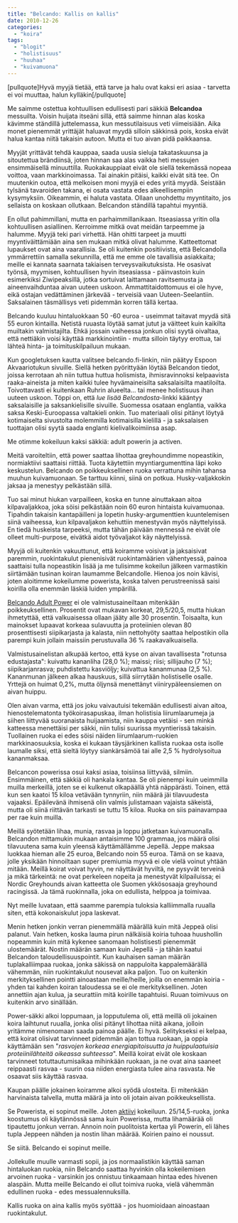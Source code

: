 ```yaml
---
title: "Belcando: Kallis on kallis"
date: 2010-12-26
categories: 
  - "koira"
tags: 
  - "blogit"
  - "holistisuus"
  - "huuhaa"
  - "kuivamuona"
---
```


\[pullquote\]Hyvä myyjä tietää, että tarve ja halu ovat kaksi eri asiaa - tarvetta ei voi muuttaa, halun kylläkin\[/pullquote\]

Me saimme ostettua kohtuullisen edullisesti pari säkkiä **Belcandoa** messuilta. Voisin huijata itseäni sillä, että saimme hinnan alas koska kävimme ständillä juttelemassa, kun messutilaisuus veti viimeisiään. Aika monet pienemmät yrittäjät haluavat myydä silloin säkkinsä pois, koska eivät halua kantaa niitä takaisin autoon. Mutta ei tuo aivan pidä paikkaansa.

<!--more-->

Myyjät yrittävät tehdä kauppaa, saada uusia sieluja takataskuunsa ja sitoutettua brändiinsä, joten hinnan saa alas vaikka heti messujen ensimmäisellä minuuttilla. Ruokakauppiaat eivät ole siellä tekemässä nopeaa voittoa, vaan markkinoimassa. Tai ainakin pitäisi, kaikki eivät sitä tee. On muutenkin outoa, että melkoisen moni myyjä ei edes yritä myydä. Seistään tylsänä tavaroiden takana, ei osata vastata edes alkeellisempiin kysymyksiin. Oikeammin, ei haluta vastata. Ollaan unohdettu myyntitaito, jos sellaista on koskaan ollutkaan. Belcandon ständillä tapahtui myyntiä.

En ollut pahimmillani, mutta en parhaimmillanikaan. Itseasiassa yritin olla kohtuullisen asiallinen. Kerroimme mitkä ovat meidän tarpeemme ja halumme. Myyjä teki pari virhettä. Hän ohitti tarpeet ja muutti myyntiväittämiään aina sen mukaan mitkä olivat halumme. Katteettomat lupaukset ovat aina vaarallisia. Se oli kuitenkin positiivista, että Belcandolla ymmärrettiin samalla sekunnilla, että me emme ole tavallisia asiakkaita; meille ei kannata saarnata takiaisen terveysvaikutuksista. He osasivat työnsä, myymisen, kohtuullisen hyvin itseasiassa - päinvastoin kuin esimerkiksi Ziwipeaksillä, jotka sortuivat laittamaan ravitsemusta ja aineenvaihduntaa aivan uuteen uskoon. Ammattitaidottomuus ei ole hyve, eikä ostajan vedättäminen järkevää - terveisiä vaan Uuteen-Seelantiin. Saksalainen täsmällisys veti pidemmän korren tällä kertaa.

Belcando kuuluu hintaluokkaan 50 -60 euroa - useimmat taitavat myydä sitä 55 euron kintailla. Netistä ruuasta löytää samat jutut ja väitteet kuin kaikilta muiltakin valmistajilta. Ehkä jossain vaiheessa jonkun olisi syytä oivaltaa, että nettiäkin voisi käyttää markkinointiin - mutta silloin täytyy erottua, tai lähteä hinta- ja toimituskilpailuun mukaan.

Kun googletuksen kautta valitsee belcando.fi-linkin, niin päätyy Espoon Akvaariotukun sivuille. Siellä hetken pyörittyään löytää Belcandon tiedot, joissa kerrotaan ah niin tuttua huttua holismista, ihmisravinnoksi kelpaavista raaka-aineista ja miten kaikki tulee hyvämaineisilta saksalaisilta maatiloilta. Toivottavasti ei kuitenkaan Ruhrin alueelta... tai menee holistisuus ihan uuteen uskoon. Töppi on, että _lue lisää Belcandosta_\-linkki kääntyy saksalaisille ja saksankielisille sivuille. Suomessa osataan englantia, vaikka saksa Keski-Euroopassa valtakieli onkin. Tuo materiaali olisi pitänyt löytyä kotimaiselta sivustolta molemmilla kotimaisilla kielillä - ja saksalaisen tuottajan olisi syytä saada englanti kielivalikoimiinsa asap.

Me otimme kokeiluun kaksi säkkiä: adult powerin ja activen.

Meitä varoiteltiin, että power saattaa lihottaa greyhoundimme nopeastikin, normiaktiivi saattaisi riittää. Tuota käytettiin myyntiargumenttina läpi koko keskustelun. Belcando on poikkeuksellinen ruoka verrattuna mihin tahansa muuhun kuivamuonaan. Se tarttuu kiinni, siinä on potkua. Husky-valjakkokin jaksaa ja menestyy pelkästään sillä.

Tuo sai minut hiukan varpailleen, koska en tunne ainuttakaan aitoa kilpavaljakkoa, joka söisi pelkästään noin 60 euron hintaista kuivamuonaa. Tipahdin takaisin kantapäilleni ja lopetin husky-argumenttien kuuntelemisen siinä vaiheessa, kun kilpavaljakon kehuttiin menestyvän myös näyttelyissä. En tiedä huskeista tarpeeksi, mutta tähän päivään mennessä ne eivät ole olleet multi-purpose, eivätkä aidot työvaljakot käy näyttelyissä.

Myyjä oli kuitenkin vakuuttunut, että koiramme voisivat ja jaksaisivat paremmin, ruokintakulut pienenisivät ruokintamäärien vähentyessä, painoa saattaisi tulla nopeastikin lisää ja me tulisimme kokeilun jälkeen varmastikin siirtämään tusinan koiran laumamme Belcandolle. Hienoa jos noin kävisi, joten aloitimme kokeilumme powerista, koska talven perustreenissä saisi koirilla olla enemmän läskiä luiden ympärillä.

[Belcando Adult Power](http://www.akvaariotukku.fi/belcando-he/adult-power) ei ole valmistusaineiltaan mitenkään poikkeuksellinen. Prosentit ovat mukavan korkeat, 29,5/20,5, mutta hiukan ihmetyttää, että valkuaisessa ollaan jääty alle 30 prosentin. Toisaalta, kun mainokset lupaavat korkeaa sulavuutta ja proteiinien olevan 80 prosenttisesti siipikarjasta ja kalasta, niin nettohyöty saattaa helpostikin olla parempi kuin jollain maissiin perustuvalla 36 % raakavalkuaisella.

Valmistusainelistan alkupää kertoo, että kyse on aivan tavallisesta "rotunsa edustajasta": kuivattu kananliha (28,0 %); maissi; riisi; sillijauho (7 %); siipikarjanrasva; puhdistettu kasviöljy; kuivattua kananmunaa (2,5 %). Kananmunan jälkeen alkaa hauskuus, sillä siirrytään holistiselle osalle. Yrttejä on huimat 0,2%, mutta öljynsä menettänyt viinirypäleensiemen on aivan huippu.

Olen aivan varma, että jos joku vaivautuisi tekemään edullisesti aivan aitoa, hienostelematonta työkoirasapuskaa, ilman holistisia liirumlaarumeja ja siihen liittyvää suoranaista huijaamista, niin kauppa vetäisi - sen minkä katteessa menettäisi per säkki, niin tulisi suurissa myyntierissä takaisin. Tuollainen ruoka ei edes söisi näiden liirumlaarum-ruokien markkinaosuuksia, koska ei kukaan täysjärkinen kallista ruokaa osta isolle laumalle siksi, että sieltä löytyy siankärsämöä tai alle 2,5 % hydrolysoitua kananmaksaa.

Belcancon powerissa osui kaksi asiaa, toisiinsa liittyvää, silmiin. Ensimmäinen, että säkkiä oli hankala kantaa. Se oli pienempi kuin ueimmilla muilla merkeillä, joten se ei kulkenut olkapäällä yhtä näppärästi. Toinen, että kun sen kaatoi 15 kiloa vetävään tynnyriin, niin määrä jäi tilavuudesta vajaaksi. Epäilevänä ihmisenä olin valmis julistamaan vajaista säkeistä, mutta oli siinä riittävän tarkasti se tuttu 15 kiloa. Ruoka on siis painavampaa per rae kuin muilla.

Meillä syötetään lihaa, munia, rasvaa ja loppu jatketaan kuivamuonalla. Belcandon mittamukin mukaan antaisimme 100 grammaa, jos määrä olisi tilavuutena sama kuin yleensä käyttämällämme Jepellä. Jeppe maksaa luokkaa hieman alle 25 euroa, Belcando noin 55 euroa. Tämä on se kaava, jolle yksikään hinnoiltaan super premiumia myyvä ei ole vielä voinut yhtään mitään. Meillä koirat voivat hyvin, ne näyttävät hyviltä, ne pysyvät terveinä ja mikä tärkeintä: ne ovat perkeleen nopeita ja menestyvät kilpailuissa; ei Nordic Greyhounds aivan katteetta ole Suomen ykkösosaaja greyhound racingissä. Ja tämä ruokinnalla, joka on edullista, helppoa ja toimivaa.

Nyt meille luvataan, että saamme parempia tuloksia kalliimmalla ruualla siten, että kokonaiskulut jopa laskevat.

Menin hetken jonkin verran pienemmällä määrällä kuin mitä Jeppeä olisi palanut. Vain hetken, koska lauma pirun nälkäisiä koiria tuhoaa huushollin nopeammin kuin mitä kykenee sanomaan holistisesti pienemmät ulostemäärät. Nostin määrän samaan kuin Jepellä - ja tähän kaatui Belcandon taloudellisuuspointit. Kun kauhaisen saman määrän tuplakalliimpaa ruokaa, jonka säkissä on nappuloita kappalemäärällä vähemmän, niin ruokintakulut nousevat aika paljon. Tuo on kuitenkin merkityksellinen pointti ainoastaan meille/heille, joilla on enemmän koiria - yhden tai kahden koiran taloudessa se ei ole merkityksellinen. Joten annettiin ajan kulua, ja seurattiin mitä koirille tapahtuisi. Ruuan toimivuus on kuitenkin arvo sinällään.

Power-säkki alkoi loppumaan, ja lopputulema oli, että meillä oli jokainen koira laihtunut ruualla, jonka olisi pitänyt lihottaa niitä aikana, jolloin yritämme nimenomaan saada painoa päälle. Ei hyvä. Selitykseksi ei kelpaa, että koirat olisivat tarvinneet pidemmän ajan tottua ruokaan, ja oppia käyttämään sen "_rasvojen korkeaa energiapitoisuutta ja huippulaatuisia proteiinilähteitä oikeassa suhteessa_". Meillä koirat eivät ole koskaan tarvinneet totuttautumisaikaa mihinkään ruokaan, ja ne ovat aina saaneet reippaasti rasvaa - suurin osa niiden energiasta tulee aina rasvasta. Ne osaavat siis käyttää rasvaa.

Kaupan päälle jokainen koiramme alkoi syödä ulosteita. Ei mitenkään harvinaista talvella, mutta määrä ja into oli jotain aivan poikkeuksellista.

Se Powerista, ei sopinut meille. Joten [aktiivi](http://www.akvaariotukku.fi/belcando-premium/adult-active) kokeiluun. 25/14,5-ruoka, jonka koostumus oli käytännössä sama kuin Powerissa, mutta lihamäärää oli tipautettu jonkun verran. Annoin noin puolitoista kertaa yli Powerin, eli lähes tupla Jeppeen nähden ja nostin lihan määrää. Koirien paino ei noussut.

Se siitä. Belcando ei sopinut meille.

Jollekulle muulle varmasti sopii, ja jos normaalistikin käyttää saman hintaluokan ruokia, niin Belcando saattaa hyvinkin olla kokeilemisen arvoinen ruoka - varsinkin jos onnistuu tinkaamaan hintaa edes hivenen alaspäin. Mutta meille Belcando ei ollut toimiva ruoka, vielä vähemmän edullinen ruoka - edes messualennuksilla.

Kallis ruoka on aina kallis myös syöttää - jos huomioidaan ainoastaan ruokintakulut.
